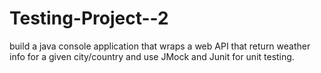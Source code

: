 # Testing-Project--2
 build a java console application that wraps a web API that return weather info for a given city/country and use JMock and Junit for unit testing.
